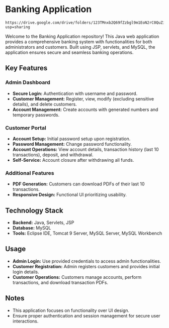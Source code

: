 # Banking Application
    https://drive.google.com/drive/folders/123TMnxb2Q69fZzbgl9m1EoN2rC0QuZiQ?usp=sharing

Welcome to the Banking Application repository! This Java web application provides a comprehensive banking system with functionalities for both administrators and customers. Built using JSP, servlets, and MySQL, the application ensures secure and seamless banking operations.

## Key Features

### Admin Dashboard
- **Secure Login:** Authentication with username and password.
- **Customer Management:** Register, view, modify (excluding sensitive details), and delete customers.
- **Account Management:** Create accounts with generated numbers and temporary passwords.

### Customer Portal
- **Account Setup:** Initial password setup upon registration.
- **Password Management:** Change password functionality.
- **Account Operations:** View account details, transaction history (last 10 transactions), deposit, and withdrawal.
- **Self-Service:** Account closure after withdrawing all funds.

### Additional Features
- **PDF Generation:** Customers can download PDFs of their last 10 transactions.
- **Responsive Design:** Functional UI prioritizing usability.

## Technology Stack

- **Backend:** Java, Servlets, JSP
- **Database:** MySQL
- **Tools:** Eclipse IDE, Tomcat 9 Server, MySQL Server, MySQL Workbench


## Usage

- **Admin Login:** Use provided credentials to access admin functionalities.
- **Customer Registration:** Admin registers customers and provides initial login details.
- **Customer Operations:** Customers manage accounts, perform transactions, and download transaction PDFs.

## Notes

- This application focuses on functionality over UI design.
- Ensure proper authentication and session management for secure user interactions.
